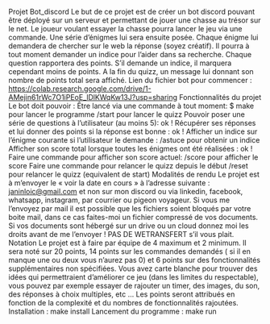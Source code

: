 Projet Bot_discord
 Le but de ce projet est de créer un bot discord pouvant être déployé sur un serveur et permettant de jouer une chasse au trésor sur le net. Le joueur voulant essayer la chasse pourra lancer le jeu via une commande. Une série d’énigmes lui sera ensuite posée. Chaque énigme lui demandera de chercher sur le web la réponse (soyez créatif). Il pourra à tout moment demander un indice pour l’aider dans sa recherche. Chaque question rapportera des points. S’il demande un indice, il marquera cependant moins de points. A la fin du quizz, un message lui donnant son nombre de points total sera affiché.
 Lien du fichier bot pour commencer : https://colab.research.google.com/drive/1-AMejin61rWc7O1iPEoE_lDlKWqKw13J?usp=sharing
 Fonctionnalités du projet
 Le bot doit pouvoir :
	Être lancé via une commande à tout moment:
	 $ make pour lancer le programme
	 /start pour lancer le quizz
	Pouvoir poser une série de questions à l’utilisateur (au moins 5): ok !
	Récupérer ses réponses et lui donner des points si la réponse est bonne : ok !
	Afficher un indice sur l’énigme courante si l’utilisateur le demande :
	 /astuce pour obtenir un indice
	Afficher son score total lorsque toutes les énigmes ont été réalisées : ok !
	Faire une commande pour afficher son score actuel:
	 /score pour afficher le score
	Faire une commande pour relancer le quizz depuis le début
	 /reset pour relancer le quizz (equivalent de start)
	 Modalités de rendu
	 Le projet est à m’envoyer le « voir la date en cours » à l’adresse suivante :
	 janinloic@gmail.com
	 et non sur mon discord ou via linkedin, facebook, whatsapp, instagram, par courrier ou pigeon voyageur. Si vous me l’envoyez par mail il est possible que les fichiers soient bloqués par votre boite mail, dans ce cas faites-moi un fichier compressé de vos documents.
	 Si vos documents sont hébergé sur un drive ou un cloud donnez moi les droits avant de me l’envoyer !
	 PAS DE WETRANSFERT s’il vous plait.
	 Notation
	 Le projet est à faire par équipe de 4 maximum et 2 minimum. Il sera noté sur 20 points, 14 points sur les commandes demandés ( si il en manque une ou deux vous n’aurez pas 0) et 6 points sur des fonctionnalités supplémentaires non spécifiées. Vous avez carte blanche pour trouver des idées qui permettraient d’améliorer ce jeu (dans les limites du respectable), vous pouvez par exemple essayer de rajouter un timer, des images, du son, des réponses à choix multiples, etc … Les points seront attribués en fonction de la complexité et du nombres de fonctionnalités rajoutées.
	Installation :
	 make install
	Lancement du programme :
	 make run
